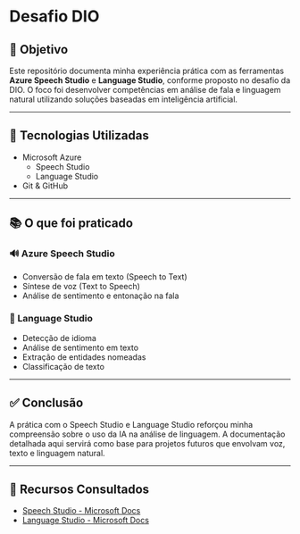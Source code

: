# Desafio DIO

## 🎯 Objetivo

Este repositório documenta minha experiência prática com as ferramentas **Azure Speech Studio** e **Language Studio**, conforme proposto no desafio da DIO. O foco foi desenvolver competências em análise de fala e linguagem natural utilizando soluções baseadas em inteligência artificial.

---

## 🚀 Tecnologias Utilizadas

- Microsoft Azure
  - Speech Studio
  - Language Studio
- Git & GitHub

---

## 📚 O que foi praticado

### 🔊 Azure Speech Studio
- Conversão de fala em texto (Speech to Text)
- Síntese de voz (Text to Speech)
- Análise de sentimento e entonação na fala

### 🧠 Language Studio
- Detecção de idioma
- Análise de sentimento em texto
- Extração de entidades nomeadas
- Classificação de texto

---

## ✅ Conclusão

A prática com o Speech Studio e Language Studio reforçou minha compreensão sobre o uso da IA na análise de linguagem. A documentação detalhada aqui servirá como base para projetos futuros que envolvam voz, texto e linguagem natural.

---

## 📎 Recursos Consultados

- [Speech Studio - Microsoft Docs](https://learn.microsoft.com/en-us/azure/cognitive-services/speech-service/)
- [Language Studio - Microsoft Docs](https://learn.microsoft.com/en-us/azure/cognitive-services/language-service/)


